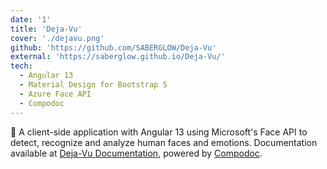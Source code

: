 ```yaml
---
date: '1'
title: 'Deja-Vu'
cover: './dejavu.png'
github: 'https://github.com/SABERGLOW/Deja-Vu'
external: 'https://saberglow.github.io/Deja-Vu/'
tech:
  - Angular 13
  - Material Design for Bootstrap 5
  - Azure Face API
  - Compodoc
---
```


🎯 A client-side application with Angular 13 using Microsoft's Face API to detect, recognize and analyze human faces and emotions. Documentation available at [Deja-Vu Documentation](https://saberglow.github.io/Deja-Vu/), powered by [Compodoc](https://compodoc.app/).
